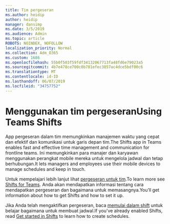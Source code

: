 ```yaml
---
title: Tim pergeseran
ms.author: heidip
author: heidip
manager: dansimp
ms.date: 3/5/2019
ms.audience: Admin
ms.topic: article
ROBOTS: NOINDEX, NOFOLLOW
localization_priority: Normal
ms.collection: Adm_O365
ms.custom: 1686
ms.openlocfilehash: 55b0f503f59fdf34132067713fa48fd6e79023a5
ms.sourcegitcommit: 4b7e478ce700c0b781efec3857ac4dce5bdf00c6
ms.translationtype: MT
ms.contentlocale: id-ID
ms.lasthandoff: 06/07/2019
ms.locfileid: "34757752"
---
```

# <a name="using-teams-shifts"></a><span data-ttu-id="4bcaf-102">Menggunakan tim pergeseran</span><span class="sxs-lookup"><span data-stu-id="4bcaf-102">Using Teams Shifts</span></span>

<span data-ttu-id="4bcaf-103">App pergeseran dalam tim memungkinkan manajemen waktu yang cepat dan efektif dan komunikasi untuk garis depan tim.</span><span class="sxs-lookup"><span data-stu-id="4bcaf-103">The Shifts app in Teams enables fast and effective time management and communication for frontline teams.</span></span> <span data-ttu-id="4bcaf-104">Ini memungkinkan para manajer dan karyawan menggunakan perangkat mobile mereka untuk mengelola jadwal dan tetap berhubungan.</span><span class="sxs-lookup"><span data-stu-id="4bcaf-104">It lets managers and employees use their mobile devices to manage schedules and keep in touch.</span></span>

<span data-ttu-id="4bcaf-105">Untuk mempelajari lebih lanjut lihat [pergeseran untuk tim](https://docs.microsoft.com/en-us/microsoftteams/expand-teams-across-your-org/shifts-for-teams-landing-page).</span><span class="sxs-lookup"><span data-stu-id="4bcaf-105">To learn more see [Shifts for Teams](https://docs.microsoft.com/en-us/microsoftteams/expand-teams-across-your-org/shifts-for-teams-landing-page).</span></span> <span data-ttu-id="4bcaf-106">Anda akan mendapatkan informasi tentang cara mendapatkan pergeseran dan bagaimana untuk memasangnya.</span><span class="sxs-lookup"><span data-stu-id="4bcaf-106">You’ll get information about how to get Shifts and how to set it up.</span></span>

<span data-ttu-id="4bcaf-107">Jika Anda telah mengaktifkan pergeseran, baca [memulai dalam shift](https://support.office.com/en-us/article/get-started-in-shifts-5f3e30d8-1821-4904-be26-c3cd25a497d6) untuk belajar bagaimana untuk membuat jadwal.</span><span class="sxs-lookup"><span data-stu-id="4bcaf-107">If you've already enabled Shifts, read [Get started in Shifts](https://support.office.com/en-us/article/get-started-in-shifts-5f3e30d8-1821-4904-be26-c3cd25a497d6) to learn how to create schedules.</span></span>

